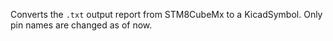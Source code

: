 Converts the `.txt` output report from STM8CubeMx to a KicadSymbol.
Only pin names are changed as of now.

